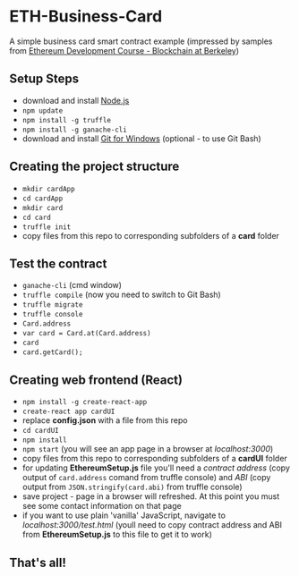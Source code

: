 # ETH-Business-Card
A simple business card smart contract example (impressed by samples from [Ethereum Development Course - Blockchain at Berkeley](https://www.udemy.com/ethereum-development-course-blockchain-at-berkeley/))

## Setup Steps
* download and install [Node.js](https://nodejs.org/en/)
* `npm update`
* `npm install -g truffle`
* `npm install -g ganache-cli`
* download and install [Git for Windows](https://git-for-windows.github.io/) (optional - to use Git Bash)

## Creating the project structure
* `mkdir cardApp`
* `cd cardApp`
* `mkdir card`
* `cd card`
* `truffle init`
* copy files from this repo to corresponding subfolders of a **card** folder

## Test the contract
* `ganache-cli` (cmd window)
* `truffle compile` (now you need to switch to Git Bash)
* `truffle migrate` 
* `truffle console`
* `Card.address`
* `var card = Card.at(Card.address)`
* `card`
* `card.getCard();`

## Creating web frontend (React)
* `npm install -g create-react-app`
* `create-react app cardUI`
* replace **config.json** with a file from this repo
* `cd cardUI`
* `npm install`
* `npm start` (you will see an app page in a browser at *localhost:3000*)
* copy files from this repo to corresponding subfolders of a **cardUI** folder
* for updating **EthereumSetup.js** file you'll need a *contract address* (copy output of `card.address` comand from truffle console) and *ABI* (copy output from `JSON.stringify(card.abi)` from truffle console)
* save project - page in a browser will refreshed. At this point you must see some contact information on that page
* if you want to use plain 'vanilla' JavaScript, navigate to *localhost:3000/test.html* (youll need to copy contract address and ABI from **EthereumSetup.js** to this file to get it to work)

## That's all!


